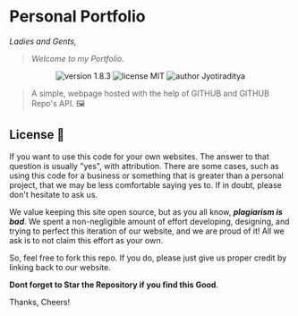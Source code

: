 # Personal Portfolio
<p><em>
Ladies and Gents, 

>Welcome to my Portfolio. 
</em></p>

<p align="center">
    <img src="https://img.shields.io/badge/version-1.8.3-yellowgreen" alt="version 1.8.3"/>
    <img src="https://img.shields.io/badge/license-MIT-brightgreen" alt="license MIT"/>
    <img src="https://img.shields.io/badge/author-JYOTIRADITYA-orange" alt="author Jyotiraditya"/>
</p>

> A simple, webpage hosted with the help of GITHUB and GITHUB Repo's API. 🖼️

## License 📜

If you want to use this code for your own websites. The answer to that question is usually "yes", with attribution. There are some cases, such as using this code for a business or something that is greater than a personal project, that we may be less comfortable saying yes to. If in doubt, please don't hesitate to ask us.

We value keeping this site open source, but as you all know, _**plagiarism is bad**_. We spent a non-negligible amount of effort developing, designing, and trying to perfect this iteration of our website, and we are proud of it! All we ask is to not claim this effort as your own.

So, feel free to fork this repo. If you do, please just give us proper credit by linking back to our website. 

**Dont forget to Star the Repository if you find this Good**. 

Thanks, Cheers!